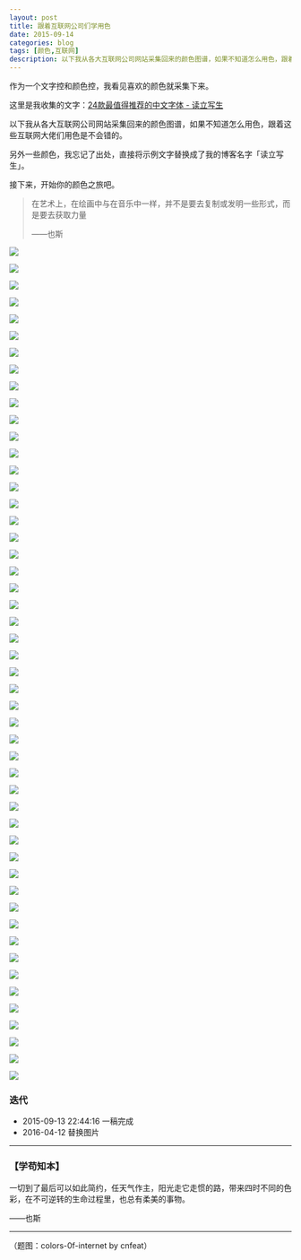 ```yaml
---
layout: post
title: 跟着互联网公司们学用色
date: 2015-09-14
categories: blog
tags: [颜色,互联网]
description: 以下我从各大互联网公司网站采集回来的颜色图谱，如果不知道怎么用色，跟着这些互联网大佬们用色是不会错的。
---
```


作为一个文字控和颜色控，我看见喜欢的颜色就采集下来。

这里是我收集的文字：[24款最值得推荐的中文字体 - 读立写生](http://cnfeat.com/blog/2015/05/22/a-24-chinese-fonts/)

以下我从各大互联网公司网站采集回来的颜色图谱，如果不知道怎么用色，跟着这些互联网大佬们用色是不会错的。

另外一些颜色，我忘记了出处，直接将示例文字替换成了我的博客名字「读立写生」。

接下来，开始你的颜色之旅吧。

>在艺术上，在绘画中与在音乐中一样，并不是要去复制或发明一些形式，而是要去获取力量
>
>——也斯

![](http://openmindclub.qiniudn.com/cnfeat/image/colors-0f-internet.jpg)

![](http://openmindclub.qiniudn.com/cnfeat/image/colors-0f-internet.001.jpeg)

![](http://openmindclub.qiniudn.com/cnfeat/image/colors-0f-internet.002.jpeg)

![](http://openmindclub.qiniudn.com/cnfeat/image/colors-0f-internet.003.jpeg)

![](http://openmindclub.qiniudn.com/cnfeat/image/colors-0f-internet.004.jpeg)

![](http://openmindclub.qiniudn.com/cnfeat/image/colors-0f-internet.005.jpeg)

![](http://openmindclub.qiniudn.com/cnfeat/image/colors-0f-internet.006.jpeg)

![](http://openmindclub.qiniudn.com/cnfeat/image/colors-0f-internet.007.jpeg)

![](http://openmindclub.qiniudn.com/cnfeat/image/colors-0f-internet.008.jpeg)

![](http://openmindclub.qiniudn.com/cnfeat/image/colors-0f-internet.009.jpeg)

![](http://openmindclub.qiniudn.com/cnfeat/image/colors-0f-internet.010.jpeg)

![](http://openmindclub.qiniudn.com/cnfeat/image/colors-0f-internet.011.jpeg)

![](http://openmindclub.qiniudn.com/cnfeat/image/colors-0f-internet.012.jpeg)

![](http://openmindclub.qiniudn.com/cnfeat/image/colors-0f-internet.013.jpeg)

![](http://openmindclub.qiniudn.com/cnfeat/image/colors-0f-internet.014.jpeg)

![](http://openmindclub.qiniudn.com/cnfeat/image/colors-0f-internet.015.jpeg)

![](http://openmindclub.qiniudn.com/cnfeat/image/colors-0f-internet.016.jpeg)

![](http://openmindclub.qiniudn.com/cnfeat/image/colors-0f-internet.017.jpeg)

![](http://openmindclub.qiniudn.com/cnfeat/image/colors-0f-internet.018.jpeg)

![](http://openmindclub.qiniudn.com/cnfeat/image/colors-0f-internet.019.jpeg)

![](http://openmindclub.qiniudn.com/cnfeat/image/colors-0f-internet.020.jpeg)

![](http://openmindclub.qiniudn.com/cnfeat/image/colors-0f-internet.021.jpeg)

![](http://openmindclub.qiniudn.com/cnfeat/image/colors-0f-internet.022.jpeg)

![](http://openmindclub.qiniudn.com/cnfeat/image/colors-0f-internet.023.jpeg)

![](http://openmindclub.qiniudn.com/cnfeat/image/colors-0f-internet.024.jpeg)

![](http://openmindclub.qiniudn.com/cnfeat/image/colors-0f-internet.025.jpeg)

![](http://openmindclub.qiniudn.com/cnfeat/image/colors-0f-internet.026.jpeg)

![](http://openmindclub.qiniudn.com/cnfeat/image/colors-0f-internet.027.jpeg)


![](http://openmindclub.qiniudn.com/cnfeat/image/colors-0f-internet.028.jpeg)


![](http://openmindclub.qiniudn.com/cnfeat/image/colors-0f-internet.029.jpeg)


![](http://openmindclub.qiniudn.com/cnfeat/image/colors-0f-internet.030.jpeg)


![](http://openmindclub.qiniudn.com/cnfeat/image/colors-0f-internet.031.jpeg)

![](http://openmindclub.qiniudn.com/cnfeat/image/colors-0f-internet.032.jpeg)


![](http://openmindclub.qiniudn.com/cnfeat/image/colors-0f-internet.033.jpeg)

![](http://openmindclub.qiniudn.com/cnfeat/image/colors-0f-internet.034.jpeg)


![](http://openmindclub.qiniudn.com/cnfeat/image/colors-0f-internet.035.jpeg)


![](http://openmindclub.qiniudn.com/cnfeat/image/colors-0f-internet.036.jpeg)

![](http://openmindclub.qiniudn.com/cnfeat/image/colors-0f-internet.037.jpeg)

![](http://openmindclub.qiniudn.com/cnfeat/image/colors-0f-internet.038.jpeg)

![](http://openmindclub.qiniudn.com/cnfeat/image/colors-0f-internet.040.jpeg)

![](http://openmindclub.qiniudn.com/cnfeat/image/colors-0f-internet.041.jpeg)

![](http://openmindclub.qiniudn.com/cnfeat/image/colors-0f-internet.042.jpeg)

![](http://openmindclub.qiniudn.com/cnfeat/image/colors-0f-internet.043.jpeg)

![](http://openmindclub.qiniudn.com/cnfeat/image/colors-0f-internet.044.jpeg)

![](http://openmindclub.qiniudn.com/cnfeat/image/colors-0f-internet.045.jpeg)

![](http://openmindclub.qiniudn.com/cnfeat/image/colors-0f-internet.046.jpeg)

![](http://openmindclub.qiniudn.com/cnfeat/image/colors-0f-internet.047.jpeg)

![](http://openmindclub.qiniudn.com/cnfeat/image/colors-0f-internet.048.jpeg)

![](http://openmindclub.qiniudn.com/cnfeat/image/colors-0f-internet.049.jpeg)

![](http://openmindclub.qiniudn.com/cnfeat/image/colors-0f-internet.050.jpeg)

### 迭代


- 2015-09-13 22:44:16 一稿完成
- 2016-04-12 替换图片

---

### **【学苟知本】**


一切到了最后可以如此简约，任天气作主，阳光走它走惯的路，带来四时不同的色彩，在不可逆转的生命过程里，也总有柔美的事物。

——也斯



----


（题图：colors-0f-internet by cnfeat）

